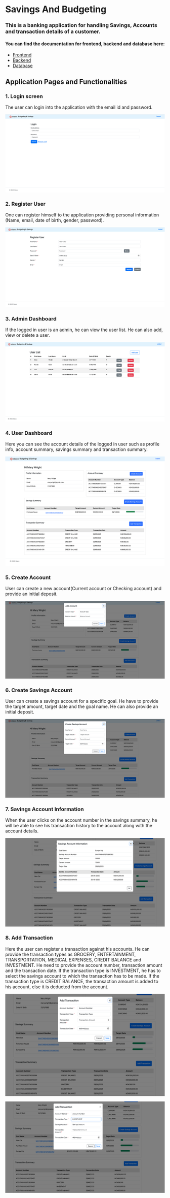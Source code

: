# Savings And Budgeting

### This is a banking application for handling Savings, Accounts and transaction details of a customer.

#### You can find the documentation for frontend, backend and database here:

- [Frontend](SavingsAndBudgetingFE/README.md)
- [Backend](SavingsAndBudgetingBE/README.md)
- [Database](DB/README.md)

## Application Pages and Functionalities

### 1. Login screen

The user can login into the application with the email id and password.

![Login screen](screenshots/UserLogin.png?raw=true "Login screen")

### 2. Register User

One can register himself to the application providing personal information (Name, email, date of birth, gender, password).

![Register User](screenshots/RegisterUser.png?raw=true "Register User")

### 3. Admin Dashboard

If the logged in user is an admin, he can view the user list. He can also add, view or delete a user.

![Admin Dashboard](screenshots/AdminDashboard.png?raw=true "Admin Dashboard")

### 4. User Dashboard

Here you can see the account details of the logged in user such as profile info, account summary, savings summary and transaction summary.

![User Dashboard](screenshots/UserDashboard.png?raw=true "User Dashboard")

### 5. Create Account

User can create a new account(Current account or Checking account) and provide an initial deposit.

![Add Account](screenshots/AddAccount.png?raw=true "Add Account")

### 6. Create Savings Account

User can create a savings account for a specific goal. He have to provide the target amount, target date and the goal name. He can also provide an initial deposit.

![Create Savings Account](screenshots/CreateSavingsAccount.png?raw=true "Create Savings Account")

### 7. Savings Account Information

When the user clicks on the account number in the savings summary, he will be able to see his transaction history to the account along with the account details.

![Savings Account Info](screenshots/SavingsAccountInfo.png?raw=true "Savings Account Info")

### 8. Add Transaction

Here the user can register a transaction against his accounts. He can provide the transaction types as GROCERY, ENTERTAINMENT, TRANSPORTATION, MEDICAL EXPENSES, CREDIT BALANCE and INVESTMENT. He need to provide the account number, transaction amount and the transaction date.
If the transaction type is INVESTMENT, he has to select the savings account to which the transaction has to be made.
If the transaction type is CREDIT BALANCE, the transaction amount is added to his account, else it is deducted from the account.

![Add Transaction1](screenshots/AddTransaction1.png?raw=true "Add Transaction")

![Add Transaction2](screenshots/AddTransaction2.png?raw=true "Add Transaction")
